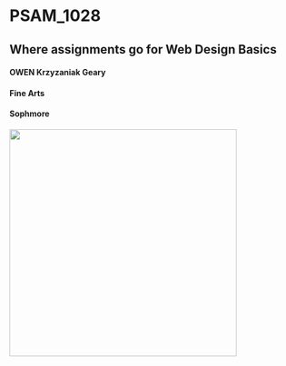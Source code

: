 # PSAM_1028
## Where assignments go for Web Design Basics

#### OWEN Krzyzaniak Geary
#### Fine Arts
#### Sophmore

<img src="https://github.com/owenkrzyzaniak/PSAM_1028/blob/master/Photo%20on%204-17-17%20at%201.58%20PM%20%233.jpg" width="400">
